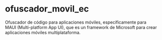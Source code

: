 # ofuscador_movil_ec
Ofuscador de código para aplicaciones móviles, específicamente para MAUI (Multi-platform App UI), que es un framework de Microsoft para crear aplicaciones móviles multiplataforma.
